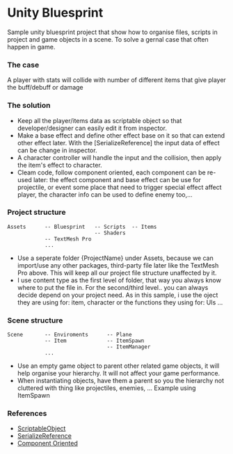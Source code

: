 # Unity Bluesprint

Sample unity bluesprint project that show how to organise files, scripts in project and game objects in a scene. To solve a gernal case that often happen in game.

### The case

A player with stats will collide with number of different items that give player the buff/debuff or damage

### The solution

- Keep all the player/items data as scriptable object so that developer/designer can easily edit it from inspector. 
- Make a base effect and define other effect base on it so that can extend other effect later. With the [SerializeReference] the input data of effect can be change in inspector.
- A character controller will handle the input and the collision, then apply the item's effect to character.
- Cleam code, follow component oriented, each component can be re-used later: the effect component and base effect can be use for projectile, or event some place that need to trigger special effect affect player, the character info can be used to define enemy too,...

### Project structure

    Assets      -- Bluesprint   -- Scripts  -- Items
                                -- Shaders    
                -- TextMesh Pro
                ...
                
- Use a seperate folder {ProjectName} under Assets, because we can import/use any other packages, third-party file later like the TextMesh Pro above. This will keep all our project file structure unaffected by it.
- I use content type as the first level of folder, that way you always know where to put the file in. For the second/third level.. you can always decide depend on your project need. As in this sample, i use the oject they are using for: item, character or the functions they using for: UIs ...

### Scene structure

    Scene       -- Enviroments      -- Plane
                -- Item             -- ItemSpawn
                                    -- ItemManager
                ...
    
- Use an empty game object to parent other related game objects, it will help organise your hierarchy. It will not affect your game performance.
- When instantiating objects, have them a parent so you the hierarchy not cluttered with thing like projectiles, enemies, ... Example using ItemSpawn

### References

- [ScriptableObject](https://docs.unity3d.com/Manual/class-ScriptableObject.html)
- [SerializeReference](https://docs.unity3d.com/ScriptReference/SerializeReference.html)
- [Component Oriented](https://en.wikipedia.org/wiki/Component-based_software_engineering)
